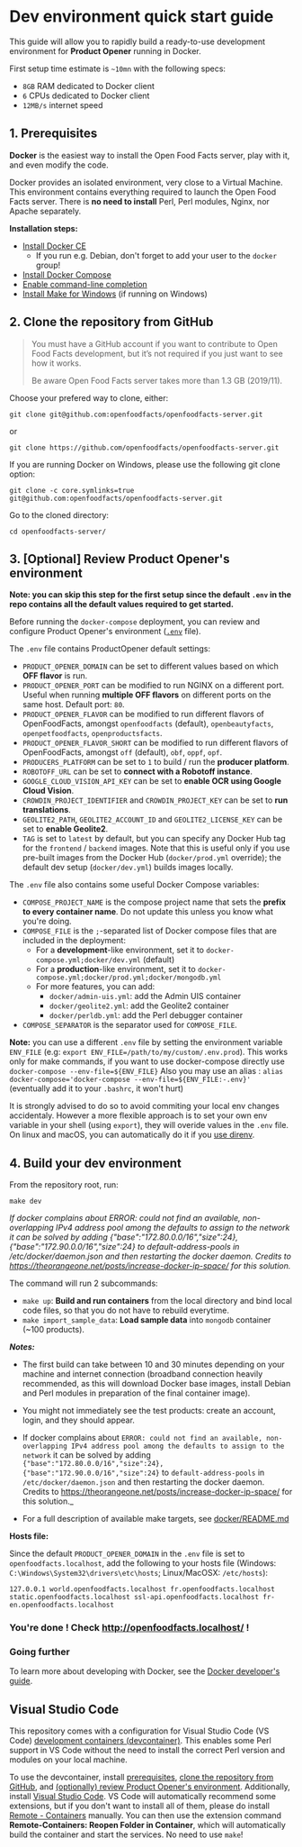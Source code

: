 # Dev environment quick start guide

This guide will allow you to rapidly build a ready-to-use development environment for **Product Opener** running in Docker.

First setup time estimate is `~10mn` with the following specs:
* `8GB` RAM dedicated to Docker client
* `6` CPUs dedicated to Docker client
* `12MB/s` internet speed

## 1. Prerequisites
**Docker** is the easiest way to install the Open Food Facts server, play with it, and even modify the code.

Docker provides an isolated environment, very close to a Virtual Machine. This environment contains everything required to launch the Open Food Facts server. There is **no need to install** Perl, Perl modules, Nginx, nor Apache separately.

**Installation steps:**
- [Install Docker CE](https://docs.docker.com/install/#supported-platforms)
  - If you run e.g. Debian, don't forget to add your user to the `docker` group!
- [Install Docker Compose](https://docs.docker.com/compose/install/)
- [Enable command-line completion](https://docs.docker.com/compose/completion/)
- [Install Make for Windows](http://gnuwin32.sourceforge.net/packages/make.htm) (if running on Windows)

## 2. Clone the repository from GitHub

> You must have a GitHub account if you want to contribute to Open Food Facts development, but it’s not required if you just want to see how it works.
>
> Be aware Open Food Facts server takes more than 1.3 GB (2019/11).

Choose your prefered way to clone, either:

```console
git clone git@github.com:openfoodfacts/openfoodfacts-server.git
```

or

```console
git clone https://github.com/openfoodfacts/openfoodfacts-server.git
```

If you are running Docker on Windows, please use the following git clone option:

```console
git clone -c core.symlinks=true git@github.com:openfoodfacts/openfoodfacts-server.git
```

Go to the cloned directory:

```console
cd openfoodfacts-server/
```

## 3. [Optional] Review Product Opener's environment

**Note: you can skip this step for the first setup since the default `.env` in the repo contains all the default values required to get started.**

Before running the `docker-compose` deployment, you can review and configure
Product Opener's environment ([`.env`](../.env) file).

The `.env` file contains ProductOpener default settings:
* `PRODUCT_OPENER_DOMAIN` can be set to different values based on which **OFF flavor** is run.
* `PRODUCT_OPENER_PORT` can be modified to run NGINX on a different port. Useful when running **multiple OFF flavors** on different ports on the same host. Default port: `80`.
* `PRODUCT_OPENER_FLAVOR` can be modified to run different flavors of OpenFoodFacts, amongst `openfoodfacts` (default), `openbeautyfacts`, `openpetfoodfacts`, `openproductsfacts`.
* `PRODUCT_OPENER_FLAVOR_SHORT` can be modified to run different flavors of OpenFoodFacts, amongst `off` (default), `obf`, `oppf`, `opf`.
* `PRODUCERS_PLATFORM` can be set to `1` to build / run the **producer platform**.
* `ROBOTOFF_URL` can be set to **connect with a Robotoff instance**.
* `GOOGLE_CLOUD_VISION_API_KEY` can be set to **enable OCR using Google Cloud Vision**.
* `CROWDIN_PROJECT_IDENTIFIER` and `CROWDIN_PROJECT_KEY` can be set to **run translations**.
* `GEOLITE2_PATH`, `GEOLITE2_ACCOUNT_ID` and `GEOLITE2_LICENSE_KEY` can be set to **enable Geolite2**.
* `TAG` is set to `latest` by default, but you can specify any Docker Hub tag for the `frontend` / `backend` images. Note that this is useful only if you use pre-built images from the Docker Hub (`docker/prod.yml` override); the default dev setup (`docker/dev.yml`) builds images locally.

The `.env` file also contains some useful Docker Compose variables:
* `COMPOSE_PROJECT_NAME` is the compose project name that sets the **prefix to every container name**. Do not update this unless you know what you're doing.
* `COMPOSE_FILE` is the `;`-separated list of Docker compose files that are included in the deployment:
  * For a **development**-like environment, set it to `docker-compose.yml;docker/dev.yml` (default)
  * For a **production**-like environment, set it to `docker-compose.yml;docker/prod.yml;docker/mongodb.yml`
  * For more features, you can add:
    * `docker/admin-uis.yml`: add the Admin UIS container
    * `docker/geolite2.yml`: add the Geolite2 container
    * `docker/perldb.yml`: add the Perl debugger container
* `COMPOSE_SEPARATOR` is the separator used for `COMPOSE_FILE`.

**Note:** you can use a different `.env` file by setting the environment variable `ENV_FILE` (e.g: `export ENV_FILE=/path/to/my/custom/.env.prod`).
This works only for make commands,
if you want to use docker-compose directly use `docker-compose --env-file=${ENV_FILE}`
Also you may use an alias : `alias docker-compose='docker-compose --env-file=${ENV_FILE:-.env}'`
(eventually add it to your `.bashrc`, it won't hurt)

It is strongly advised to do so to avoid commiting your local env changes accidentaly.
However a more flexible approach is
to set your own env variable in your shell (using `export`),
they will overide values in the `.env` file.
On linux and macOS, you can automatically do it if you [use direnv](./use-direnv.md).

## 4. Build your dev environment

From the repository root, run:

```console
make dev
```

_If docker complains about ERROR: could not find an available, non-overlapping IPv4 address pool among the defaults to assign to the network it can be solved by adding {"base":"172.80.0.0/16","size":24}, {"base":"172.90.0.0/16","size":24} to default-address-pools in /etc/docker/daemon.json and then restarting the docker daemon. Credits to https://theorangeone.net/posts/increase-docker-ip-space/ for this solution._

The command will run 2 subcommands:
* `make up`: **Build and run containers** from the local directory and bind local code files, so that you do not have to rebuild everytime.
* `make import_sample_data`: **Load sample data** into `mongodb` container (~100 products).

***Notes:***

* The first build can take between 10 and 30 minutes depending on your machine and internet connection (broadband connection heavily recommended, as this will download Docker base images, install Debian and Perl modules in preparation of the final container image).

* You might not immediately see the test products: create an account, login, and they should appear.

* If docker complains about `ERROR: could not find an available, non-overlapping IPv4 address pool among the defaults to assign to the network` it can be solved by adding `{"base":"172.80.0.0/16","size":24}, {"base":"172.90.0.0/16","size":24}` to `default-address-pools` in `/etc/docker/daemon.json` and then restarting the docker daemon. Credits to https://theorangeone.net/posts/increase-docker-ip-space/ for this solution._

* For a full description of available make targets, see [docker/README.md](../docker/README.md#makefile-commands)

**Hosts file:**

Since the default `PRODUCT_OPENER_DOMAIN` in the `.env` file is set to `openfoodfacts.localhost`, add the following to your hosts file (Windows: `C:\Windows\System32\drivers\etc\hosts`; Linux/MacOSX: `/etc/hosts`):

```text
127.0.0.1 world.openfoodfacts.localhost fr.openfoodfacts.localhost static.openfoodfacts.localhost ssl-api.openfoodfacts.localhost fr-en.openfoodfacts.localhost
```

### You're done ! Check http://openfoodfacts.localhost/ !

### Going further

To learn more about developing with Docker, see the [Docker developer's guide](./docker-developer-guide.md).

## Visual Studio Code

This repository comes with a configuration for Visual Studio Code (VS Code) [development containers (devcontainer)](https://code.visualstudio.com/docs/remote/containers). This enables some Perl support in VS Code without the need to install the correct Perl version and modules on your local machine.

To use the devcontainer, install [prerequisites](#1-prerequisites), [clone the repository from GitHub](#2-clone-the-repository-from-github), and [(optionally) review Product Opener's environment](#3-optional-review-product-openers-environment). Additionally, install [Visual Studio Code](https://code.visualstudio.com/). VS Code will automatically recommend some extensions, but if you don't want to install all of them, please do install [Remote - Containers](https://marketplace.visualstudio.com/items?itemName=ms-vscode-remote.remote-containers) manually. You can then use the extension command **Remote-Containers: Reopen Folder in Container**, which will automatically build the container and start the services. No need to use `make`!
